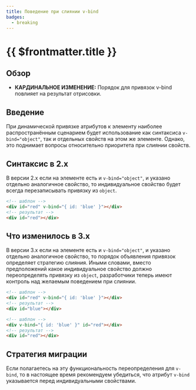 ```yaml
---
title: Поведение при слиянии v-bind
badges:
  - breaking
---
```


# {{ $frontmatter.title }} <MigrationBadges :badges="$frontmatter.badges" />

## Обзор

- **КАРДИНАЛЬНОЕ ИЗМЕНЕНИЕ:** Порядок для привязок v-bind повлияет на результат отрисовки.

## Введение

При динамической привязке атрибутов к элементу наиболее распространённым сценарием будет использование как синтаксиса `v-bind="object"`, так и отдельных свойств на этом же элементе. Однако, это поднимает вопросы относительно приоритета при слиянии свойств.

## Синтаксис в 2.x

В версии 2.x если на элементе есть и `v-bind="object"`, и указано отдельно аналогичное свойство, то индивидуальное свойство будет всегда перезаписывать привязку из `object`.

```html
<!-- шаблон -->
<div id="red" v-bind="{ id: 'blue' }"></div>
<!-- результат -->
<div id="red"></div>
```

## Что изменилось в 3.x

В версии 3.x если на элементе есть и `v-bind="object"`, и указано отдельно аналогичное свойство, то порядок объявления привязок определяет стратегию слияния. Иными словами, вместо предположений какое индивидуальное свойство должно переопределять привязку из `object`, разработчики теперь имеют контроль над желаемым поведением при слиянии.

```html
<!-- шаблон -->
<div id="red" v-bind="{ id: 'blue' }"></div>
<!-- результат -->
<div id="blue"></div>

<!-- шаблон -->
<div v-bind="{ id: 'blue' }" id="red"></div>
<!-- результат -->
<div id="red"></div>
```

## Стратегия миграции

Если полагаетесь на эту функциональность переопределения для `v-bind`, то в настоящее время рекомендуем убедиться, что атрибут `v-bind` указывается перед индивидуальными свойствами.
